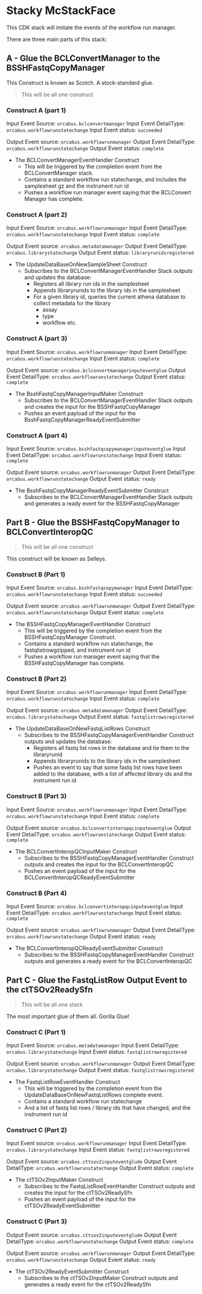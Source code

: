 # Stacky McStackFace

This CDK stack will imitate the events of the workflow run manager.  

There are three main parts of this stack: 

## A - Glue the BCLConvertManager to the BSSHFastqCopyManager

This Construct is known as Scotch. A stock-standard glue.  

> This will be all one construct

### Construct A (part 1)

Input Event Source: `orcabus.bclconvertmanager`
Input Event DetailType: `orcabus.workflowrunstatechange`
Input Event status: `succeeded`

Output Event source: `orcabus.workflowrunmanager`
Output Event DetailType: `orcabus.workflowrunstatechange`
Output Event status: `complete`

* The BCLConvertManagerEventHandler Construct
  * This will be triggered by the completion event from the BCLConvertManager stack.
  * Contains a standard workflow run statechange, and includes the samplesheet gz and the instrument run id
  * Pushes a workflow run manager event saying that the BCLConvert Manager has complete.

### Construct A (part 2)

Input Event Source: `orcabus.workflowrunmanager`
Input Event DetailType: `orcabus.workflowrunstatechange`
Input Event status: `complete`

Output Event source: `orcabus.metadatamanager`
Output Event DetailType: `orcabus.librarystatechange`
Output Event status: `libraryrunidsregistered`

* The UpdateDataBaseOnNewSampleSheet Construct
  * Subscribes to the BCLConvertManagerEventHandler Stack outputs and updates the database:
    * Registers all library run ids in the samplesheet
    * Appends libraryrunids to the library ids in the samplesheet
    * For a given library id, queries the current athena database to collect metadata for the library
      * assay
      * type
      * workflow etc.

### Construct A (part 3)

Input Event Source: `orcabus.workflowrunmanager`
Input Event DetailType: `orcabus.workflowrunstatechange`
Input Event status: `complete`

Output Event source: `orcabus.bclconvertmanagerinputeventglue`
Output Event DetailType: `orcabus.workflowrunstatechange`
Output Event status: `complete`

* The BsshFastqCopyManagerInputMaker Construct
  * Subscribes to the BCLConvertManagerEventHandler Stack outputs and creates the input for the BSSHFastqCopyManager
  * Pushes an event payload of the input for the BsshFastqCopyManagerReadyEventSubmitter

### Construct A (part 4)

Input Event Source: `orcabus.bsshfastqcopymanagerinputeventglue`
Input Event DetailType: `orcabus.workflowrunstatechange`
Input Event status: `complete`

Output Event source: `orcabus.workflowrunmanager`
Output Event DetailType: `orcabus.workflowrunstatechange`
Output Event status: `ready`

* The BsshFastqCopyManagerReadyEventSubmitter Construct
  * Subscribes to the BCLConvertManagerEventHandler Stack outputs and generates a ready event for the BSSHFastqCopyManager


## Part B - Glue the BSSHFastqCopyManager to BCLConvertInteropQC

> This will be all one construct

This construct will be known as Selleys. 

### Construct B (Part 1)

Input Event Source: `orcabus.bsshfastqcopymanager`
Input Event DetailType: `orcabus.workflowrunstatechange`
Input Event status: `succeeded`

Output Event source: `orcabus.workflowrunmanager`
Output Event DetailType: `orcabus.workflowrunstatechange`
Output Event status: `complete`

* The BSSHFastqCopyManagerEventHandler Construct
  * This will be triggered by the completion event from the BSSHFastqCopyManager Construct.
  * Contains a standard workflow run statechange, the fastqlistrowgzipped, and instrument run id
  * Pushes a workflow run manager event saying that the BSSHFastqCopyManager has complete.

### Construct B (Part 2)

Input Event Source: `orcabus.workflowrunmanager`
Input Event DetailType: `orcabus.workflowrunstatechange`
Input Event status: `complete`

Output Event source: `orcabus.metadatamanager`
Output Event DetailType: `orcabus.librarystatechange`
Output Event status: `fastqlistrowsregistered`

* The UpdateDataBaseOnNewFastqListRows Construct
  * Subscribes to the BSSHFastqCopyManagerEventHandler Construct outputs and updates the database:
    * Registers all fastq list rows in the database and tie them to the libraryrunid
    * Appends libraryrunids to the library ids in the samplesheet
    * Pushes an event to say that some fastq list rows have been added to the database, with a list of affected library ids and the instrument run id

### Construct B (Part 3)

Input Event Source: `orcabus.workflowrunmanager`
Input Event DetailType: `orcabus.workflowrunstatechange`
Input Event status: `complete`

Output Event source: `orcabus.bclconvertinteropqcinputeventglue`
Output Event DetailType: `orcabus.workflowrunstatechange`
Output Event status: `complete`

* The BCLConvertInteropQCInputMaker Construct
  * Subscribes to the BSSHFastqCopyManagerEventHandler Construct outputs and creates the input for the BCLConvertInteropQC
  * Pushes an event payload of the input for the BCLConvertInteropQCReadyEventSubmitter

### Construct B (Part 4)

Input Event Source: `orcabus.bclconvertinteropqcinputeventglue`
Input Event DetailType: `orcabus.workflowrunstatechange`
Input Event status: `complete`

Output Event source: `orcabus.workflowrunmanager`
Output Event DetailType: `orcabus.workflowrunstatechange`
Output Event status: `ready`

* The BCLConvertInteropQCReadyEventSubmitter Construct
  * Subscribes to the BSSHFastqCopyManagerEventHandler Construct outputs and generates a ready event for the BCLConvertInteropQC
    
## Part C - Glue the FastqListRow Output Event to the ctTSOv2ReadySfn

> This will be all one stack

The most important glue of them all. Gorilla Glue!

### Construct C (Part 1)

Input Event Source: `orcabus.metadatamanager`
Input Event DetailType: `orcabus.librarystatechange`
Input Event status: `fastqlistrowregistered`

Output Event source: `orcabus.workflowrunmanager`
Output Event DetailType: `orcabus.librarystatechange`
Output Event status: `fastqlistrowsregistered`

* The FastqListRowEventHandler Construct
  * This will be triggered by the completion event from the UpdateDataBaseOnNewFastqListRows complete event.
  * Contains a standard workflow run statechange
  * And a list of fastq list rows / library ids that have changed, and the instrument run id

### Construct C (Part 2)

Input Event source: `orcabus.workflowrunmanager`
Input Event DetailType: `orcabus.librarystatechange`
Input Event status: `fastqlistrowsregistered`

Output Event source: `orcabus.cttsov2inputeventglude`
Output Event DetailType: `orcabus.workflowrunstatechange`
Output Event status: `complete`

* The ctTSOv2InputMaker Construct
  * Subscribes to the FastqListRowEventHandler Construct outputs and creates the input for the ctTSOv2ReadySfn
  * Pushes an event payload of the input for the ctTSOv2ReadyEventSubmitter

### Construct C (Part 3)

Output Event source: `orcabus.cttsov2inputeventglude`
Output Event DetailType: `orcabus.workflowrunstatechange`
Output Event status: `complete`

Output Event source: `orcabus.workflowrunmanager`
Output Event DetailType: `orcabus.workflowrunstatechange`
Output Event status: `ready`

* The ctTSOv2ReadyEventSubmitter Construct
  * Subscribes to the ctTSOv2InputMaker Construct outputs and generates a ready event for the ctTSOv2ReadySfn

